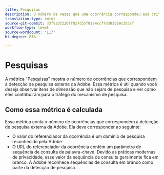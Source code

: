 ```yaml
---
title: Pesquisas
description: O número de vezes que uma ocorrência correspondeu aos critérios de pesquisa externa.
translation-type: tm+mt
source-git-commit: d3f92d72207f027d35f81a4ccf70d01569c3557f
workflow-type: tm+mt
source-wordcount: '117'
ht-degree: 81%

---
```



# Pesquisas

A métrica &quot;Pesquisas&quot; mostra o número de ocorrências que correspondem à detecção de pesquisa externa da Adobe. Essa métrica é útil quando você deseja observar itens de dimensão que não sejam de pesquisa e ver como eles contribuíram para o tráfego do mecanismo de pesquisa.

## Como essa métrica é calculada

Essa métrica conta o número de ocorrências que correspondem à detecção de pesquisa externa da Adobe. Ela deve corresponder ao seguinte:

* O valor do referenciador da ocorrência é um domínio de pesquisa reconhecido pela Adobe
* O URL do referenciador da ocorrência contém um parâmetro de sequência de consulta de palavra-chave. Devido às práticas modernas de privacidade, esse valor da sequência de consulta geralmente fica em branco. A Adobe reconhece sequências de consulta em branco como parte da detecção de pesquisa.
